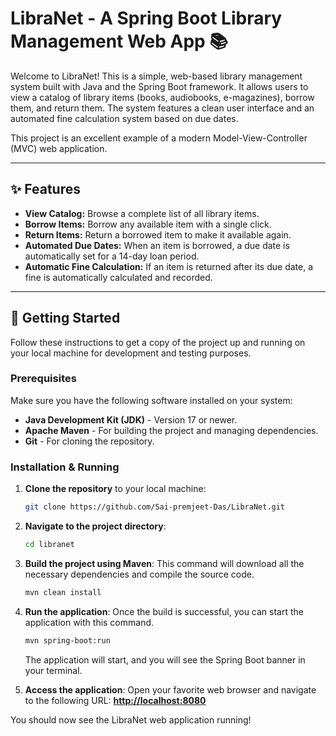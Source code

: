 # LibraNet - A Spring Boot Library Management Web App 📚

Welcome to LibraNet! This is a simple, web-based library management system built with Java and the Spring Boot framework. It allows users to view a catalog of library items (books, audiobooks, e-magazines), borrow them, and return them. The system features a clean user interface and an automated fine calculation system based on due dates.

This project is an excellent example of a modern Model-View-Controller (MVC) web application.

---

## ✨ Features

- **View Catalog:** Browse a complete list of all library items.
- **Borrow Items:** Borrow any available item with a single click.
- **Return Items:** Return a borrowed item to make it available again.
- **Automated Due Dates:** When an item is borrowed, a due date is automatically set for a 14-day loan period.
- **Automatic Fine Calculation:** If an item is returned after its due date, a fine is automatically calculated and recorded.

---

## 🚀 Getting Started

Follow these instructions to get a copy of the project up and running on your local machine for development and testing purposes.

### Prerequisites

Make sure you have the following software installed on your system:
- **Java Development Kit (JDK)** - Version 17 or newer.
- **Apache Maven** - For building the project and managing dependencies.
- **Git** - For cloning the repository.

### Installation & Running

1.  **Clone the repository** to your local machine:
    ```sh
    git clone https://github.com/Sai-premjeet-Das/LibraNet.git
    ```

2.  **Navigate to the project directory**:
    ```sh
    cd libranet
    ```

3.  **Build the project using Maven**:
    This command will download all the necessary dependencies and compile the source code.
    ```sh
    mvn clean install
    ```

4.  **Run the application**:
    Once the build is successful, you can start the application with this command.
    ```sh
    mvn spring-boot:run
    ```
    The application will start, and you will see the Spring Boot banner in your terminal.

5.  **Access the application**:
    Open your favorite web browser and navigate to the following URL:
    [**http://localhost:8080**](http://localhost:8080)

You should now see the LibraNet web application running!
